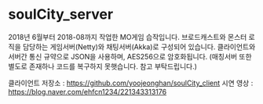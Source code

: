 # soulCity_server
2018년 6월부터 2018-08까지 작업한 MO게임 습작입니다. 브로드캐스트와 몬스터 로직을 담당하는 게임서버(Netty)와 채팅서버(Akka)로 구성되어 있습니다. 클라이언트와 서버간 통신 규약으로 JSON을 사용하며, AES256으로 암호화됩니다. (매칭서버 또한 별도로 존재하나 코드를 복구하지 못햇습니다. 참고 부탁드립니다.)

클라이언트 저장소 : https://github.com/yoojeonghan/soulCity_client
시연 영상 : https://blog.naver.com/ehfcn1234/221343313176